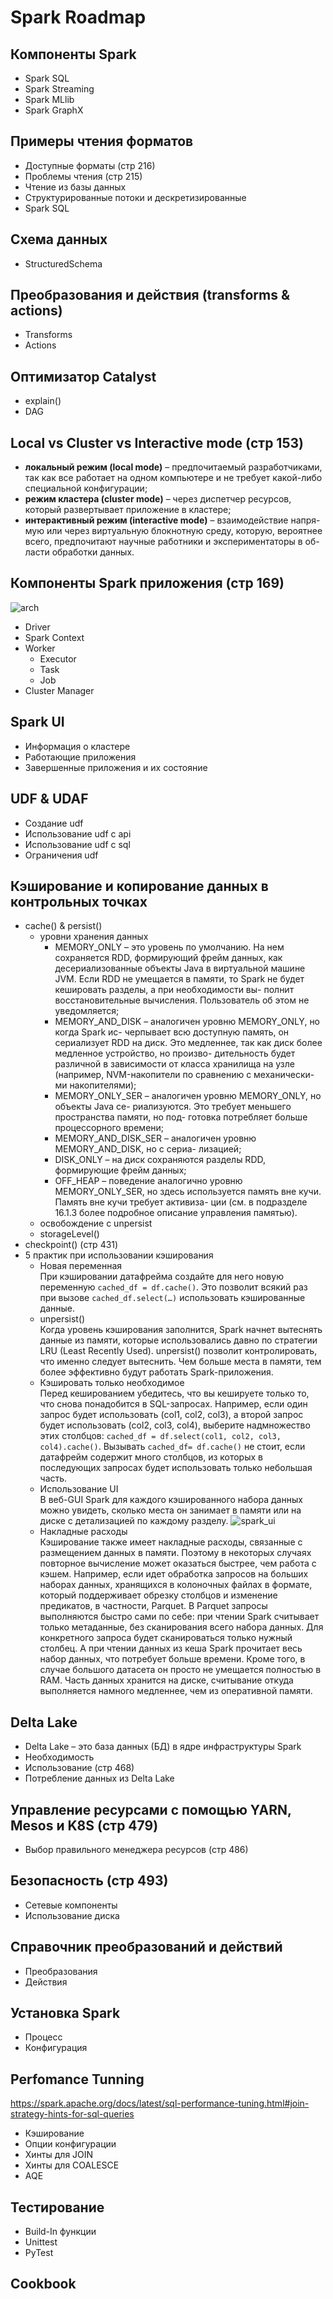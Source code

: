 # Spark Roadmap

## Компоненты Spark
- Spark SQL
- Spark Streaming
- Spark MLlib
- Spark GraphX

## Примеры чтения форматов
- Доступные форматы (стр 216)
- Проблемы чтения (стр 215)
- Чтение из базы данных
- Структурированные потоки и дескретизированные
- Spark SQL

## Схема данных
- StructuredSchema

## Преобразования и действия (transforms & actions)
- Transforms
- Actions

## Оптимизатор Catalyst
- explain()
- DAG


## Local vs Cluster vs Interactive mode (стр 153)
- **локальный режим (local mode)** – предпочитаемый разработчиками, так как все работает на одном компьютере и не требует какой-либо специальной конфигурации;
- **режим кластера (cluster mode)** – через диспетчер ресурсов, который развертывает приложение в кластере;
- **интерактивный режим (interactive mode)** – взаимодействие напря- мую или через виртуальную блокнотную среду, которую, вероятнее всего, предпочитают научные работники и экспериментаторы в об- ласти обработки данных.


## Компоненты Spark приложения (стр 169)
![arch](https://f133fde2.rocketcdn.me/wp-content/uploads/2020/07/apache-spark-architecture.png)

- Driver
- Spark Context
- Worker
    - Executor
    - Task
    - Job
- Cluster Manager

## Spark UI
- Информация о кластере
- Работающие приложения
- Завершенные приложения и их состояние

## UDF & UDAF
- Создание udf
- Использование udf с api 
- Использование udf с sql
- Ограничения udf


## Кэширование и копирование данных в контрольных точках
- cache() & persist()
    - уровни хранения данных 
        - MEMORY_ONLY – это уровень по умолчанию. На нем сохраняется RDD, формирующий фрейм данных, как десериализованные объекты Java в виртуальной машине JVM. Если RDD не умещается в памяти, то Spark не будет кешировать разделы, а при необходимости вы- полнит восстановительные вычисления. Пользователь об этом не уведомляется;
        - MEMORY_AND_DISK – аналогичен уровню MEMORY_ONLY, но когда Spark ис- черпывает всю доступную память, он сериализует RDD на диск. Это медленнее, так как диск более медленное устройство, но произво- дительность будет различной в зависимости от класса хранилища на узле (например, NVM-накопители по сравнению с механически- ми накопителями);
        - MEMORY_ONLY_SER – аналогичен уровню MEMORY_ONLY, но объекты Java се- риализуются. Это требует меньшего пространства памяти, но под- готовка потребляет больше процессорного времени;
        - MEMORY_AND_DISK_SER – аналогичен уровню MEMORY_AND_DISK, но с сериа- лизацией;
        - DISK_ONLY – на диск сохраняются разделы RDD, формирующие фрейм данных;
        - OFF_HEAP – поведение аналогично уровню MEMORY_ONLY_SER, но здесь используется память вне кучи. Память вне кучи требует активиза- ции (см. в подразделе 16.1.3 более подробное описание управления памятью).
    - освобождение с unpersist
    - storageLevel()
- checkpoint() (стр 431)
- 5 практик при использовании кэширования
    - Новая переменная \
При кэшировании датафрейма создайте для него новую переменную ```cached_df = df.cache()```. Это позволит всякий раз при вызове ```cached_df.select(…)``` использовать кэшированные данные.
    - unpersist() \
Когда уровень кэширования заполнится, Spark начнет вытеснять данные из памяти, которые использовались давно по стратегии LRU (Least Recently Used). unpersist() позволит контролировать, что именно следует вытеснить. Чем больше места в памяти, тем более эффективно будут работать Spark-приложения.
    - Кэшировать только необходимое \
Перед кешированием убедитесь, что вы кешируете только то, что снова понадобится в SQL-запросах. Например, если один запрос будет использовать (col1, col2, col3), а второй запрос будет использовать (col2, col3, col4), выберите надмножество этих столбцов: ```cached_df = df.select(col1, col2, col3, col4).cache()```. Вызывать ```cached_df= df.cache()``` не стоит, если датафрейм содержит много столбцов, из которых в последующих запросах будет использовать только небольшая часть.
    - Использование UI \
В веб-GUI Spark для каждого кэшированного набора данных можно увидеть, сколько места он занимает в памяти или на диске с детализацией по каждому разделу. 
    ![spark_ui](https://bigdataschool.ru/wp-content/uploads/2020/12/ssqlcah2.png)
    - Накладные расходы \
Кэширование также имеет накладные расходы, связанные с размещением данных в памяти. Поэтому в некоторых случаях повторное вычисление может оказаться быстрее, чем работа с кэшем. Например, если идет обработка запросов на больших наборах данных, хранящихся в колоночных файлах в формате, который поддерживает обрезку столбцов и изменение предикатов, в частности, Parquet. В Parquet запросы выполняются быстро сами по себе: при чтении Spark считывает только метаданные, без сканирования всего набора данных. Для конкретного запроса будет сканироваться только нужный столбец. А при чтении данных из кеша Spark прочитает весь набор данных, что потребует больше времени. Кроме того, в случае большого датасета он просто не умещается полностью в RAM. Часть данных хранится на диске, считывание откуда выполняется намного медленнее, чем из оперативной памяти.

## Delta Lake
- Delta Lake – это база данных (БД) в ядре инфраструктуры Spark
- Необходимость 
- Использование (стр 468)
- Потребление данных из Delta Lake


## Управление ресурсами с помощью YARN, Mesos и K8S (стр 479)
- Выбор правильного менеджера ресурсов (стр 486)

## Безопасность (стр 493)
- Сетевые компоненты
- Использование диска

## Справочник преобразований и действий
- Преобразования
- Действия

## Установка Spark
- Процесс
- Конфигурация

## Perfomance Tunning
https://spark.apache.org/docs/latest/sql-performance-tuning.html#join-strategy-hints-for-sql-queries
- Кэширование
- Опции конфигурации
- Хинты для JOIN
- Хинты для COALESCE
- AQE
  

## Тестирование
- Build-In функции
- Unittest
- PyTest

## Cookbook
